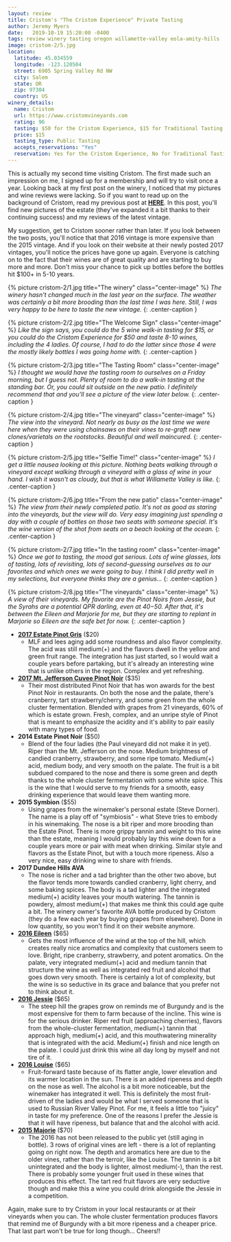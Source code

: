 ```yaml
---
layout: review
title: Cristom's "The Cristom Experience" Private Tasting
author: Jeremy Myers
date:   2019-10-19 15:20:00 -0400
tags: review winery tasting oregon willamette-valley eola-amity-hills
image: cristom-2/5.jpg
location:
  latitude: 45.034559
  longitude: -123.120504
  street: 6905 Spring Valley Rd NW
  city: Salem
  state: OR
  zip: 97304
  country: US
winery_details:
  name: Cristom
  url: https://www.cristomvineyards.com
  rating: 96
  tasting: $50 for the Cristom Experience, $15 for Traditional Tasting
  price: $15
  tasting_type: Public Tasting
  accepts_reservations: "Yes"
  reservation: Yes for the Cristom Experience, No for Traditional Tastings
---
```

This is actually my second time visiting Cristom.  The first made such an impression on me, I signed up for a membership and will try to visit once a year.  Looking back at my first post on the winery, I noticed that my pictures and wine reviews were lacking.  So if you want to read up on the background of Cristom, read my previous post at [**HERE**](https://www.winesbyjeremy.com/2018/11/17/cristom_private_tasting.html).  In this post, you'll find new pictures of the estate (they've expanded it a bit thanks to their continuing success) and my reviews of the latest vintage.

My suggestion, get to Cristom sooner rather than later.  If you look between the two posts, you'll notice that that 2016 vintage is more expensive than the 2015 vintage.  And if you look on their website at their newly posted 2017 vintages, you'll notice the prices have gone up again.  Everyone is catching on to the fact that their wines are of great quality and are starting to buy more and more.  Don't miss your chance to pick up bottles before the bottles hit $100+ in 5-10 years.

{% picture cristom-2/1.jpg title="The winery" class="center-image" %}
*The winery hasn't changed much in the last year on the surface.  The weather was certainly a bit more brooding than the last time I was here.  Still, I was very happy to be here to taste the new vintage.*
{: .center-caption }

{% picture cristom-2/2.jpg title="The Welcome Sign" class="center-image" %}
*Like the sign says, you could do the 5 wine walk-in tasting for $15, or you could do the Cristom Experience for $50 and taste 8-10 wines, including the 4 ladies.  Of course, I had to do the latter since those 4 were the mostly likely bottles I was going home with.*
{: .center-caption }

{% picture cristom-2/3.jpg title="The Tasting Room" class="center-image" %}
*I thought we would have the tasting room to ourselves on a Friday morning, but I guess not.  Plenty of room to do a walk-in tasting at the standing bar.  Or, you could sit outside on the new patio.  I definitely recommend that and you'll see a picture of the view later below.*
{: .center-caption }

{% picture cristom-2/4.jpg title="The vineyard" class="center-image" %}
*The view into the vineyard.  Not nearly as busy as the last time we were here when they were using chainsaws on their vines to re-graft new clones/varietals on the rootstocks.  Beautiful and well maincured.*
{: .center-caption }

{% picture cristom-2/5.jpg title="Selfie Time!" class="center-image" %}
*I get a little nausea looking at this picture.  Nothing beats walking through a vineyard except walking through a vineyard with a glass of wine in your hand.  I wish it wasn't as cloudy, but that is what Willamette Valley is like.*
{: .center-caption }

{% picture cristom-2/6.jpg title="From the new patio" class="center-image" %}
*The view from their newly completed patio.  It's not as good as staring into the vineyards, but the view will do.  Very easy imagining just spending a day with a couple of bottles on those two seats with someone special.  It's the wine version of the shot from seats on a beach looking at the ocean.*
{: .center-caption }

{% picture cristom-2/7.jpg title="In the tasting room" class="center-image" %}
*Once we got to tasting, the mood got serious.  Lots of wine glasses, lots of tasting, lots of revisiting, lots of second-guessing ourselves as to our favorites and which ones we were going to buy.  I think I did pretty well in my selections, but everyone thinks they are a genius...*
{: .center-caption }

{% picture cristom-2/8.jpg title="The vineyards" class="center-image" %}
*A view of their vineyards.  My favorite are the Pinot Noirs from Jessie, but the Syrahs are a potential QPR darling, even at $40-$50.  After that, it's between the Eileen and Marjorie for me, but they are starting to replant in Marjorie so Eileen are the safe bet for now.*
{: .center-caption }

* [**2017 Estate Pinot Gris**](https://www.cristomvineyards.com/product/2017-Estate-Pinot-Gris) ($20)
  * MLF and lees aging add some roundness and also flavor complexity.  The acid was still medium(+) and the flavors dwell in the yellow and green fruit range.  The integration has just started, so I would wait a couple years before partaking, but it's already an interesting wine that is unlike others in the region.  Complex and yet refreshing.
* [**2017 Mt. Jefferson Cuvee Pinot Noir**](https://www.cristomvineyards.com/product/2016-Mt--Jefferson-Cuv-e-Pinot-Noir-Copy) ($35)
  * Their most distributed Pinot Noir that has won awards for the best Pinot Noir in restaurants.  On both the nose and the palate, there's cranberry, tart strawberry/cherry, and some green from the whole cluster fermentation.  Blended with grapes from 21 vineyards, 60% of which is estate grown.  Fresh, complex, and an unripe style of Pinot that is meant to emphasize the acidity and it's ability to pair easily with many types of food.
* **2014 Estate Pinot Noir** ($50)
  * Blend of the four ladies (the Paul vineyard did not make it in yet).  Riper than the Mt. Jefferson on the nose.  Medium brightness of candied cranberry, strawberry, and some ripe tomato.  Medium(+) acid, medium body, and very smooth on the palate.  The fruit is a bit subdued compared to the nose and there is some green and depth thanks to the whole cluster fermentation with some white spice.  This is the wine that I would serve to my friends for a smooth, easy drinking experience that would leave them wanting more.
* **2015 Symbion** ($55)
  * Using grapes from the winemaker's personal estate (Steve Dorner).  The name is a play off of "symbiosis" - what Steve tries to embody in his winemaking.  The nose is a bit riper and more brooding than the Estate Pinot.  There is more grippy tannin and weight to this wine than the estate, meaning I would probably lay this wine down for a couple years more or pair with meat when drinking.  Similar style and flavors as the Estate Pinot, but with a touch more ripeness.  Also a very nice, easy drinking wine to share with friends.
* **2017 Dundee Hills AVA**
  * The nose is richer and a tad brighter than the other two above, but the flavor tends more towards candied cranberry, light cherry, and some baking spices.  The body is a tad lighter and the integrated medium(+) acidity leaves your mouth watering.  The tannin is powdery, almost medium(+) that makes me think this could age quite a bit.  The winery owner's favorite AVA bottle produced by Cristom (they do a few each year by buying grapes from elsewhere).  Done in low quantity, so you won't find it on their website anymore.
* [**2016 Eileen**](https://www.cristomvineyards.com/product/2016-Eileen-Vineyard-Pinot-Noir-Copy111) ($65)
  * Gets the most influence of the wind at the top of the hill, which creates really nice aromatics and complexity that customers seem to love.  Bright, ripe cranberry, strawberry, and potent aromatics.  On the palate, very integrated medium(+) acid and medium tannin that structure the wine as well as integrated red fruit and alcohol that goes down very smooth.  There is certainly a lot of complexity, but the wine is so seductive in its grace and balance that you prefer not to think about it.  
* [**2016 Jessie**](https://www.cristomvineyards.com/product/2016-Jessie-Vineyard-Pinot-Noir-Copy11) ($65)
  * The steep hill the grapes grow on reminds me of Burgundy and is the most expensive for them to farm because of the incline.  This wine is for the serious drinker.  Riper red fruit (approaching cherries), flavors from the whole-cluster fermentation, medium(+) tannin that approach high, medium(+) acid, and this mouthwatering minerality that is integrated with the acid.  Medium(+) finish and nice length on the palate.  I could just drink this wine all day long by myself and not tire of it.
* [**2016 Louise**](https://www.cristomvineyards.com/product/2016-Louise-Vineyard-Pinot-Noir-Copy11) ($65)
  * Fruit-forward taste because of its flatter angle, lower elevation and its warmer location in the sun.  There is an added ripeness and depth on the nose as well.  The alcohol is a bit more noticeable, but the winemaker has integrated it well.  This is definitely the most fruit-driven of the ladies and would be what I served someone that is used to Russian River Valley Pinot.  For me, it feels a little too "juicy" in taste for my preference.  One of the reasons I prefer the Jessie is that it will have ripeness, but balance that and the alcohol with acid.
* [**2015 Majorie**](https://www.cristomvineyards.com/product/2016-Marjorie-Vineyard-Pinot-Noir-Copy11) ($70)
  * The 2016 has not been released to the public yet (still aging in bottle).  3 rows of original vines are left - there is a lot of replanting going on right now.  The depth and aromatics here are due to the older vines, rather than the terroir, like the Louise.  The tannin is a bit unintegrated and the body is lighter, almost medium(-), than the rest.  There is probably some younger fruit used in these wines that produces this effect.  The tart red fruit flavors are very seductive though and make this a wine you could drink alongside the Jessie in a competition.  

Again, make sure to try Cristom in your local restaurants or at their vineyards when you can.  The whole cluster fermentation produces flavors that remind me of Burgundy with a bit more ripeness and a cheaper price.  That last part won't be true for long though...  Cheers!!
